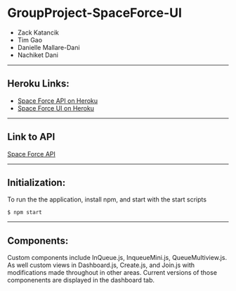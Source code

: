 # GroupProject-SpaceForce-UI

- Zack Katancik
- Tim Gao
- Danielle Mallare-Dani
- Nachiket Dani

---

## Heroku Links:

- [Space Force API on Heroku](https://queuetacular-api.herokuapp.com/graphql)
- [Space Force UI on Heroku](https://queuetacular-ui.herokuapp.com/)

---

## Link to API

[Space Force API](https://github.ccs.neu.edu/NEU-CS5610-SU20/GroupProject-SpaceForce-API)

---

## Initialization:

To run the the application, install npm, and start with the start scripts

    $ npm start

---

## Components:

Custom components include InQueue.js, InqueueMini.js, QueueMultiview.js. As well custom views in Dashboard.js, Create.js, and Join.js with modifications made throughout in other areas. Current versions of those componenents are displayed in the dashboard tab.
